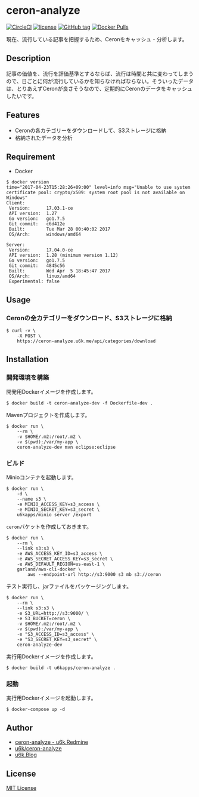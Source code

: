 # ceron-analyze

[![CircleCI](https://img.shields.io/circleci/project/github/u6k/ceron-analyze.svg)](https://circleci.com/gh/u6k/ceron-analyze)
[![license](https://img.shields.io/github/license/u6k/ceron-analyze.svg)](https://github.com/u6k/ceron-analyze/blob/master/LICENSE)
[![GitHub tag](https://img.shields.io/github/tag/u6k/ceron-analyze.svg)](https://github.com/u6k/ceron-analyze/releases)
[![Docker Pulls](https://img.shields.io/docker/pulls/u6kapps/ceron-analyze.svg)](https://hub.docker.com/r/u6kapps/ceron-analyze/)

現在、流行している記事を把握するため、Ceronをキャッシュ・分析します。

## Description

記事の価値を、流行を評価基準とするならば、流行は時間と共に変わってしまうので、日ごとに何が流行しているかを知らなければならない。そういったデータは、とりあえずCeronが良さそうなので、定期的にCeronのデータをキャッシュしたいです。

## Features

- Ceronの各カテゴリーをダウンロードして、S3ストレージに格納
- 格納されたデータを分析

## Requirement

- Docker

```
$ docker version
time="2017-04-23T15:28:26+09:00" level=info msg="Unable to use system certificate pool: crypto/x509: system root pool is not available on Windows"
Client:
 Version:      17.03.1-ce
 API version:  1.27
 Go version:   go1.7.5
 Git commit:   c6d412e
 Built:        Tue Mar 28 00:40:02 2017
 OS/Arch:      windows/amd64

Server:
 Version:      17.04.0-ce
 API version:  1.28 (minimum version 1.12)
 Go version:   go1.7.5
 Git commit:   4845c56
 Built:        Wed Apr  5 18:45:47 2017
 OS/Arch:      linux/amd64
 Experimental: false
```

## Usage

### Ceronの全カテゴリーをダウンロード、S3ストレージに格納

```
$ curl -v \
    -X POST \
    https://ceron-analyze.u6k.me/api/categories/download
```

## Installation

### 開発環境を構築

開発用Dockerイメージを作成します。

```
$ docker build -t ceron-analyze-dev -f Dockerfile-dev .
```

Mavenプロジェクトを作成します。

```
$ docker run \
    --rm \
    -v $HOME/.m2:/root/.m2 \
    -v $(pwd):/var/my-app \
    ceron-analyze-dev mvn eclipse:eclipse
```

### ビルド

Minioコンテナを起動します。

```
$ docker run \
    -d \
    --name s3 \
    -e MINIO_ACCESS_KEY=s3_access \
    -e MINIO_SECRET_KEY=s3_secret \
    u6kapps/minio server /export
```

`ceron`バケットを作成しておきます。

```
$ docker run \
    --rm \
    --link s3:s3 \
    -e AWS_ACCESS_KEY_ID=s3_access \
    -e AWS_SECRET_ACCESS_KEY=s3_secret \
    -e AWS_DEFAULT_REGION=us-east-1 \
    garland/aws-cli-docker \
        aws --endpoint-url http://s3:9000 s3 mb s3://ceron
```

テスト実行し、jarファイルをパッケージングします。

```
$ docker run \
    --rm \
    --link s3:s3 \
    -e S3_URL=http://s3:9000/ \
    -e S3_BUCKET=ceron \
    -v $HOME/.m2:/root/.m2 \
    -v $(pwd):/var/my-app \
    -e "S3_ACCESS_ID=s3_access" \
    -e "S3_SECRET_KEY=s3_secret" \
    ceron-analyze-dev
```

実行用Dockerイメージを作成します。

```
$ docker build -t u6kapps/ceron-analyze .
```

### 起動

実行用Dockerイメージを起動します。

```
$ docker-compose up -d
```

## Author

- [ceron-analyze - u6k.Redmine](https://redmine.u6k.me/projects/ceron-analyze)
- [u6k/ceron-analyze](https://github.com/u6k/ceron-analyze)
- [u6k.Blog](https://blog.u6k.me/)

## License

[MIT License](https://github.com/u6k/ceron-analyze/blob/master/LICENSE)
